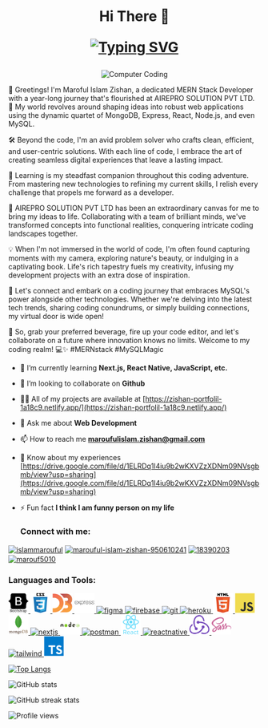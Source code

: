 
 
<h1 align="center">Hi There 👋
 
[![Typing SVG](https://readme-typing-svg.herokuapp.com?size=24&duration=5060&color=000000&center=true&vCenter=true&width=620&lines=Welcome+To+My+GitHub+Portfolio;+I'm+Maroful+islam+zishan;+A+passionate+MERN+stack+developer+from+Bangladesh)](https://git.io/typing-svg)
</h1>

 

<p align="center">
  <img src="https://i.ibb.co/JHHnHSk/67cf8903-9b81-40d1-b38c-7d9f1e5fbd65.jpg" alt="Computer Coding" height="300px" />
</p>

👋 Greetings! I'm Maroful Islam Zishan, a dedicated MERN Stack Developer with a year-long journey that's flourished at AIREPRO SOLUTION PVT LTD. 🚀 My world revolves around shaping ideas into robust web applications using the dynamic quartet of MongoDB, Express, React, Node.js, and even MySQL.

🛠️ Beyond the code, I'm an avid problem solver who crafts clean, efficient, and user-centric solutions. With each line of code, I embrace the art of creating seamless digital experiences that leave a lasting impact.

🌱 Learning is my steadfast companion throughout this coding adventure. From mastering new technologies to refining my current skills, I relish every challenge that propels me forward as a developer.

🌟 AIREPRO SOLUTION PVT LTD has been an extraordinary canvas for me to bring my ideas to life. Collaborating with a team of brilliant minds, we've transformed concepts into functional realities, conquering intricate coding landscapes together.

💡 When I'm not immersed in the world of code, I'm often found capturing moments with my camera, exploring nature's beauty, or indulging in a captivating book. Life's rich tapestry fuels my creativity, infusing my development projects with an extra dose of inspiration.

🤝 Let's connect and embark on a coding journey that embraces MySQL's power alongside other technologies. Whether we're delving into the latest tech trends, sharing coding conundrums, or simply building connections, my virtual door is wide open!

🚀 So, grab your preferred beverage, fire up your code editor, and let's collaborate on a future where innovation knows no limits. Welcome to my coding realm! 💻✨ #MERNstack #MySQLMagic

- 🌱 I’m currently learning **Next.js, React Native, JavaScript, etc.**

- 👯 I’m looking to collaborate on **Github**

- 👨‍💻 All of my projects are available at [https://zishan-portfolil-1a18c9.netlify.app/](https://zishan-portfolil-1a18c9.netlify.app/)

- 💬 Ask me about **Web Development**

- 📫 How to reach me **maroufulislam.zishan@gmail.com**

- 📄 Know about my experiences [https://drive.google.com/file/d/1ELRDq1l4iu9b2wKXVZzXDNm09NVsgbmb/view?usp=sharing](https://drive.google.com/file/d/1ELRDq1l4iu9b2wKXVZzXDNm09NVsgbmb/view?usp=sharing)

- ⚡ Fun fact **I think I am funny person on my life**

  <h3 align="left">Connect with me:</h3>
<p align="left">
<a href="https://twitter.com/islammarouful" target="blank"><img align="center" src="https://raw.githubusercontent.com/rahuldkjain/github-profile-readme-generator/master/src/images/icons/Social/twitter.svg" alt="islammarouful" height="30" width="40" /></a>
<a href="https://linkedin.com/in/marouful-islam-zishan-950610241" target="blank"><img align="center" src="https://raw.githubusercontent.com/rahuldkjain/github-profile-readme-generator/master/src/images/icons/Social/linked-in-alt.svg" alt="marouful-islam-zishan-950610241" height="30" width="40" /></a>
<a href="https://stackoverflow.com/users/18390203" target="blank"><img align="center" src="https://raw.githubusercontent.com/rahuldkjain/github-profile-readme-generator/master/src/images/icons/Social/stack-overflow.svg" alt="18390203" height="30" width="40" /></a>
<a href="https://fb.com/marouf5010" target="blank"><img align="center" src="https://raw.githubusercontent.com/rahuldkjain/github-profile-readme-generator/master/src/images/icons/Social/facebook.svg" alt="marouf5010" height="30" width="40" /></a>
</p>

<h3 align="left">Languages and Tools:</h3>
<p align="left"> <a href="https://getbootstrap.com" target="_blank" rel="noreferrer"> <img src="https://raw.githubusercontent.com/devicons/devicon/master/icons/bootstrap/bootstrap-plain-wordmark.svg" alt="bootstrap" width="40" height="40"/> </a> <a href="https://www.w3schools.com/css/" target="_blank" rel="noreferrer"> <img src="https://raw.githubusercontent.com/devicons/devicon/master/icons/css3/css3-original-wordmark.svg" alt="css3" width="40" height="40"/> </a> <a href="https://d3js.org/" target="_blank" rel="noreferrer"> <img src="https://raw.githubusercontent.com/devicons/devicon/master/icons/d3js/d3js-original.svg" alt="d3js" width="40" height="40"/> </a> <a href="https://expressjs.com" target="_blank" rel="noreferrer"> <img src="https://raw.githubusercontent.com/devicons/devicon/master/icons/express/express-original-wordmark.svg" alt="express" width="40" height="40"/> </a> <a href="https://www.figma.com/" target="_blank" rel="noreferrer"> <img src="https://www.vectorlogo.zone/logos/figma/figma-icon.svg" alt="figma" width="40" height="40"/> </a> <a href="https://firebase.google.com/" target="_blank" rel="noreferrer"> <img src="https://www.vectorlogo.zone/logos/firebase/firebase-icon.svg" alt="firebase" width="40" height="40"/> </a> <a href="https://git-scm.com/" target="_blank" rel="noreferrer"> <img src="https://www.vectorlogo.zone/logos/git-scm/git-scm-icon.svg" alt="git" width="40" height="40"/> </a> <a href="https://heroku.com" target="_blank" rel="noreferrer"> <img src="https://www.vectorlogo.zone/logos/heroku/heroku-icon.svg" alt="heroku" width="40" height="40"/> </a> <a href="https://www.w3.org/html/" target="_blank" rel="noreferrer"> <img src="https://raw.githubusercontent.com/devicons/devicon/master/icons/html5/html5-original-wordmark.svg" alt="html5" width="40" height="40"/> </a> <a href="https://developer.mozilla.org/en-US/docs/Web/JavaScript" target="_blank" rel="noreferrer"> <img src="https://raw.githubusercontent.com/devicons/devicon/master/icons/javascript/javascript-original.svg" alt="javascript" width="40" height="40"/> </a> <a href="https://www.mongodb.com/" target="_blank" rel="noreferrer"> <img src="https://raw.githubusercontent.com/devicons/devicon/master/icons/mongodb/mongodb-original-wordmark.svg" alt="mongodb" width="40" height="40"/> </a> <a href="https://nextjs.org/" target="_blank" rel="noreferrer"> <img src="https://cdn.worldvectorlogo.com/logos/nextjs-2.svg" alt="nextjs" width="40" height="40"/> </a> <a href="https://nodejs.org" target="_blank" rel="noreferrer"> <img src="https://raw.githubusercontent.com/devicons/devicon/master/icons/nodejs/nodejs-original-wordmark.svg" alt="nodejs" width="40" height="40"/> </a> <a href="https://postman.com" target="_blank" rel="noreferrer"> <img src="https://www.vectorlogo.zone/logos/getpostman/getpostman-icon.svg" alt="postman" width="40" height="40"/> </a> <a href="https://reactjs.org/" target="_blank" rel="noreferrer"> <img src="https://raw.githubusercontent.com/devicons/devicon/master/icons/react/react-original-wordmark.svg" alt="react" width="40" height="40"/> </a> <a href="https://reactnative.dev/" target="_blank" rel="noreferrer"> <img src="https://reactnative.dev/img/header_logo.svg" alt="reactnative" width="40" height="40"/> </a> <a href="https://redux.js.org" target="_blank" rel="noreferrer"> <img src="https://raw.githubusercontent.com/devicons/devicon/master/icons/redux/redux-original.svg" alt="redux" width="40" height="40"/> </a> <a href="https://sass-lang.com" target="_blank" rel="noreferrer"> <img src="https://raw.githubusercontent.com/devicons/devicon/master/icons/sass/sass-original.svg" alt="sass" width="40" height="40"/> </a> <a href="https://tailwindcss.com/" target="_blank" rel="noreferrer"> <img src="https://www.vectorlogo.zone/logos/tailwindcss/tailwindcss-icon.svg" alt="tailwind" width="40" height="40"/> </a> <a href="https://www.typescriptlang.org/" target="_blank" rel="noreferrer"> <img src="https://raw.githubusercontent.com/devicons/devicon/master/icons/typescript/typescript-original.svg" alt="typescript" width="40" height="40"/> </a> </p>

[![Top Langs](https://github-readme-stats.vercel.app/api/top-langs/?username=zishan344)](https://github.com/anuraghazra/github-readme-stats)

![GitHub stats](https://github-readme-stats.vercel.app/api?username=zishan344&show_icons=true&count_private=true)  

![GitHub streak stats](https://github-readme-streak-stats.herokuapp.com/?user=zishan344)  

![Profile views](https://gpvc.arturio.dev/zishan344)  
